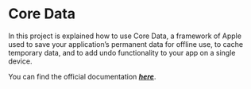 # Core Data

In this project is explained how to use Core Data, a framework of Apple used to save your application’s permanent data for offline use, to cache temporary data, and to add undo functionality to your app on a single device.

You can find the official documentation <b><em><a href="https://developer.apple.com/documentation/coredata" target="_blank">here</a></em></b>.
